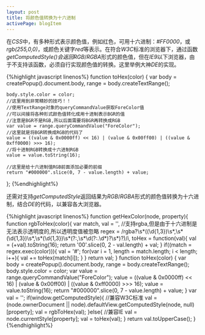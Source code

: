 ```yaml
---
layout: post
title: 将颜色值转换为十六进制
activePage: blogItem
---
```


在*CSS*中，有多种形式表示颜色值，例如红色，可用十六进制：*#FF0000*，或*rgb(255,0,0)*，或颜色关键字*red*等表示。在符合*W3C*标准的浏览器下，通过函数*getComputedStyle()*会返回*RGB*/*RGBA*形式的颜色值，但在*IE9*以下浏览器，由于不支持该函数，必须自行实现颜色值的转换。这里举例大神*DE*的实现。

{%highlight javascript linenos%}
function toHex(color) {
	var body  = createPopup().document.body,
	  	range = body.createTextRange();

	body.style.color = color;
	//这里用到非常精妙的技巧！！
	//使用TextRange对象的queryCommandValue获取ForeColor值
	//可以间接将各种形式颜色值转化成用十进制表示BGR的值
	//注意是BGR不是RGB,所以后面需要将BGR再转换成RGB
	var value = range.queryCommandValue("ForeColor");
	//这里就是将BGR转换成RGB的代码了
	value = ((value & 0x0000ff) << 16) | (value & 0x00ff00) | ((value & 0xff0000) >>> 16);
	//将十进制RGB转换成十六进制RGB
	value = value.toString(16);

	//这里是给十六进制值RGB前面添加必要的前缀
	return "#000000".slice(0, 7 - value.length) + value;
};
{%endhighlight%}

还需对支持*getComputedStyle*返回结果为*RGB*/*RGBA*形式的颜色值转换为十六进制，结合*DE*的代码，以兼容各大浏览器。

{%highlight javascript linenos%}
function getHexColor(node, property){
    function rgbToHex(color){
        var match,
            val = '', 
            //支持rgba,但是由于十六进制是无法表示透明度的,所以透明度值被忽略
            regex = /rgba?\s*\((\d{1,3})\s*,\s*(\d{1,3})\s*,\s*(\d{1,3})\s*(?:,\s*\d(?:\.\d*)?\s*)?\)/i,
            toHex = function(val){
                val = (+val).toString(16);
                return '00'.slice(0, 2 - val.length) + val;
            }
        if((match = regex.exec(color))){
            val = '#';
            for(var i = 1, length = match.length; i < length; i++){
                val += toHex(match[i]); 
            }
        }
        return val;
    }
    function toHex(color) {
        var body  = createPopup().document.body,
            range = body.createTextRange();
        body.style.color = color;
        var value = range.queryCommandValue("ForeColor");
        value = ((value & 0x0000ff) << 16) | (value & 0x00ff00) | ((value & 0xff0000) >>> 16);
        value = value.toString(16);
        return "#000000".slice(0, 7 - value.length) + value;
    }
    var val = '';
    if(window.getComputedStyle){
        //兼容W3C标准
        val = (node.ownerDocument || node).defaultView.getComputedStyle(node, null)[property];
        val = rgbToHex(val);
    }else{
        //兼容IE
        val = node.currentStyle[property];
        val = toHex(val);
    }
    return val.toUpperCase();
}
{%endhighlight%}